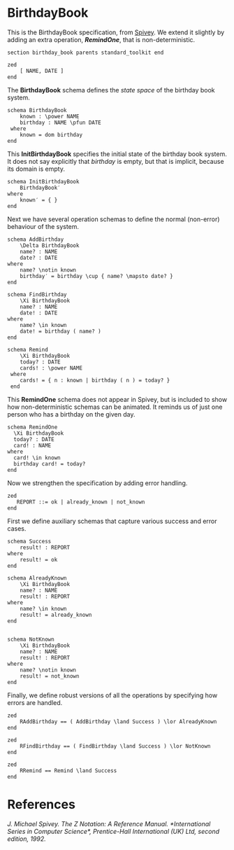 <h1 class="title">BirthdayBook</h1>

This is the BirthdayBook specification, from <cites><a href="#spivey1992">Spivey</a></cites>.  We extend it slightly by 
adding an extra operation, ***RemindOne***, that is non-deterministic.


```Z
section birthday_book parents standard_toolkit end
```

```Z
zed
    [ NAME, DATE ]
end
```

The **BirthdayBook** schema defines the *state space* of 
the birthday book system. 

```Z
schema BirthdayBook 
    known : \power NAME 
    birthday : NAME \pfun DATE
 where
    known = dom birthday
end
```

This **InitBirthdayBook** specifies the initial state
of the birthday book system.  It does not say explicitly that
*birthday* is empty, but that is implicit, because its domain
is empty.

```Z
schema InitBirthdayBook 
    BirthdayBook′ 
where
    known′ = { }
end
```

Next we have several operation schemas to define the normal (non-error)
behaviour of the system.

```Z
schema AddBirthday 
    \Delta BirthdayBook 
    name? : NAME 
    date? : DATE
where
    name? \notin known 
    birthday′ = birthday \cup { name? \mapsto date? }
end 

schema FindBirthday 
    \Xi BirthdayBook 
    name? : NAME 
    date! : DATE
where
    name? \in known 
    date! = birthday ( name? )
end 

schema Remind 
	\Xi BirthdayBook 
    today? : DATE 
    cards! : \power NAME
 where
    cards! = { n : known | birthday ( n ) = today? }
 end
```

This **RemindOne** schema does not appear in Spivey, but is
included to show how non-deterministic schemas can be animated.
It reminds us of just one person who has a birthday on the given 
day.
```Z
schema RemindOne
  \Xi BirthdayBook
  today? : DATE
  card! : NAME
where
  card! \in known
  birthday card! = today?
end
```

Now we strengthen the specification by adding error handling.

```Z
zed
   REPORT ::= ok | already_known | not_known
end 
```

First we define auxiliary schemas that capture various success
and error cases.

```Z
schema Success 
    result! : REPORT
where
    result! = ok
end

schema AlreadyKnown 
    \Xi BirthdayBook 
    name? : NAME 
    result! : REPORT
where
    name? \in known 
    result! = already_known
end 


schema NotKnown 
    \Xi BirthdayBook 
    name? : NAME 
    result! : REPORT
where
    name? \notin known 
    result! = not_known
end
```

Finally, we define robust versions of all the operations
by specifying how errors are handled.  

```Z
zed
    RAddBirthday == ( AddBirthday \land Success ) \lor AlreadyKnown
end

zed
    RFindBirthday == ( FindBirthday \land Success ) \lor NotKnown
end

zed
    RRemind == Remind \land Success
end     
```

# References
<cite id="spivey1992">
J. Michael Spivey.  The Z Notation: A Reference Manual.
   *International Series in Computer Science*, Prentice-Hall International
  (UK) Ltd, second edition, 1992.
</cite>
